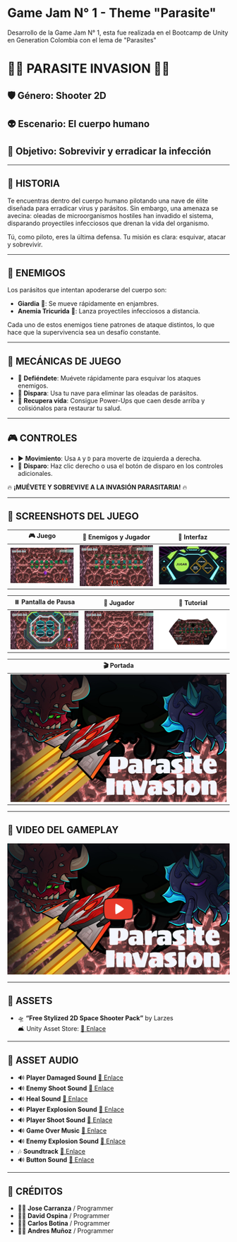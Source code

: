 # Game Jam N° 1 - Theme "Parasite"

Desarrollo de la Game Jam N° 1, esta fue realizada en el Bootcamp de Unity en Generation Colombia con el lema de "Parasites"

# 👾🦠 PARASITE INVASION 👾🦠

## 🛡️ Género: Shooter 2D

## 👽 Escenario: El cuerpo humano

## 🧫 Objetivo: Sobrevivir y erradicar la infección

---

## 🎯 HISTORIA

Te encuentras dentro del cuerpo humano pilotando una nave de élite diseñada para erradicar virus y parásitos. Sin embargo, una amenaza se avecina: oleadas de microorganismos hostiles han invadido el sistema, disparando proyectiles infecciosos que drenan la vida del organismo.

Tú, como piloto, eres la última defensa. Tu misión es clara: esquivar, atacar y sobrevivir.

---

## 🧀 ENEMIGOS

Los parásitos que intentan apoderarse del cuerpo son:

- **Giardia** 🐉: Se mueve rápidamente en enjambres.
- **Anemia Tricurida** 🧫: Lanza proyectiles infecciosos a distancia.

Cada uno de estos enemigos tiene patrones de ataque distintos, lo que hace que la supervivencia sea un desafío constante.

---

## 🔄 MECÁNICAS DE JUEGO

- 💪 **Defiéndete**: Muévete rápidamente para esquivar los ataques enemigos.
- 🔫 **Dispara**: Usa tu nave para eliminar las oleadas de parásitos.
- 🌟 **Recupera vida**: Consigue Power-Ups que caen desde arriba y colisiónalos para restaurar tu salud.

---

## 🎮 CONTROLES

- ▶️ **Movimiento**: Usa `A` y `D` para moverte de izquierda a derecha.
- 🎯 **Disparo**: Haz clic derecho o usa el botón de disparo en los controles adicionales.

🔥 **¡MUÉVETE Y SOBREVIVE A LA INVASIÓN PARASITARIA!** 🔥


---

## 🌟 SCREENSHOTS DEL JUEGO

| 🎮 Juego | 🦠 Enemigos y Jugador | 🎨 Interfaz |
|------------|------------|------------|
| [![Juego](Assets/Images/Game.jpg)](Assets/Images/Game.jpg) | [![Enemigos y Jugador](Assets/Images/GameEnemiesPlayer.jpg)](Assets/Images/GameEnemiesPlayer.jpg) | [![Interfaz](Assets/Images/Interface.jpg)](Assets/Images/Interface.jpg) |

| ⏸️ Pantalla de Pausa | 🚀 Jugador | 📜 Tutorial |
|------------|------------|------------|
| [![Pausa](Assets/Images/PantallaPause.jpg)](Assets/Images/PantallaPause.jpg) | [![Jugador](Assets/Images/Player.jpg)](Assets/Images/Player.jpg) | [![Tutorial](Assets/Images/TutorialGame.png)](Assets/Images/TutorialGame.png) |

| 🎬 Portada |
|------------|
| [![Portada](Assets/Images/PortadaGame.jpg)](Assets/Images/PortadaGame.jpg) |

---



## 🎥 VIDEO DEL GAMEPLAY
[![Video del Juego](Assets/Images/PortadaGamePlay.png)](https://youtu.be/6HRSl7Qfo3k)





---

## 🎨 ASSETS

- 🛸 **“Free Stylized 2D Space Shooter Pack”** by Larzes  
  🛋️ Unity Asset Store: [🔗 Enlace]()

---

## 🎵 ASSET AUDIO

- 🔊 **Player Damaged Sound** [🔗 Enlace]()
- 🔊 **Enemy Shoot Sound** [🔗 Enlace]()
- 🔊 **Heal Sound** [🔗 Enlace]()
- 🔊 **Player Explosion Sound** [🔗 Enlace]()
- 🔊 **Player Shoot Sound** [🔗 Enlace]()
- 🔊 **Game Over Music** [🔗 Enlace]()
- 🔊 **Enemy Explosion Sound** [🔗 Enlace]()
- 🎶 **Soundtrack** [🔗 Enlace]()
- 🔊 **Button Sound** [🔗 Enlace]()

---

## 👥 CRÉDITOS

- 👨‍💻 **Jose Carranza** / Programmer
- 👨‍💻 **David Ospina** / Programmer
- 👨‍💻 **Carlos Botina** / Programmer
- 👨‍💻 **Andres Muñoz** / Programmer

